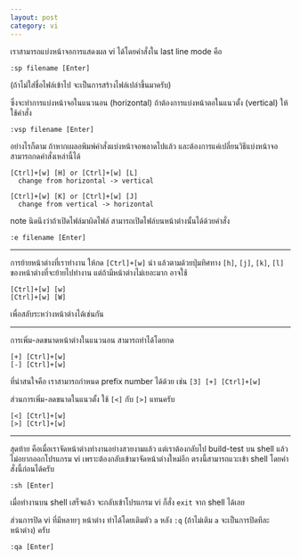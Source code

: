 ```yaml
---
layout: post
category: vi
---
```


เราสามารถแบ่งหน้าจอการแสดงผล vi ได้โดยคำสั่งใน last line mode คือ

    :sp filename [Enter]

(ถ้าไม่ใส่ชื่อไฟล์เข้าไป จะเป็นการสร้างไฟล์เปล่าขึ้นมาครับ)

ซึ่งจะทำการแบ่งหน้าจอในแนวนอน (horizontal) ถ้าต้องการแบ่งหน้าตอในแนวตั้ง (vertical) ให้ใช้คำสั่ง

    :vsp filename [Enter]

อย่างไรก็ตาม ถ้าหากเผลอพิมพ์คำสั่งแบ่งหน้าจอพลาดไปแล้ว และต้องการแค่เปลี่ยนวิธีแบ่งหน้าจอ สามารถกดคำสั่งเหล่านี้ได้

    [Ctrl]+[w] [H] or [Ctrl]+[w] [L]
      change from horizontal -> vertical

    [Ctrl]+[w] [K] or [Ctrl]+[w] [J] 
      change from vertical -> horizontal

note นิดนึงว่าถ้าเปิดไฟล์มาผิดไฟล์ สามารถเปิดไฟล์บนหน้าต่างนั้นได้ด้วยคำสั่ง

    :e filename [Enter]

---

การย้ายหน้าต่างที่เราทำงาน ให้กด `[Ctrl]+[w]` นำ แล้วตามด้วยปุ่มทิศทาง `[h]`, `[j]`, `[k]`, `[l]` ของหน้าต่างที่จะย้ายไปทำงาน แต่ถ้ามีหน้าต่างไม่เยอะมาก อาจใช้

    [Ctrl]+[w] [w]
    [Ctrl]+[w] [W]

เพื่อสลับระหว่างหน้าต่างได้เช่นกัน

---

การเพิ่ม-ลดขนาดหน้าต่างในแนวนอน สามารถทำได้โดยกด

    [+] [Ctrl]+[w]
    [-] [Ctrl]+[w]

ที่น่าสนใจคือ เราสามารถกำหนด prefix number ได้ด้วย เช่น `[3] [+] [Ctrl]+[w]`

ส่วนการเพิ่ม-ลดขนาดในแนวตั้ง ใช้ `[<]` กับ `[>]` แทนครับ

    [<] [Ctrl]+[w]
    [>] [Ctrl]+[w]

---

สุดท้าย คือเมื่อเราจัดหน้าต่างทำงานอย่างสวยงามแล้ว แต่เราต้องกลับไป build-test บน shell แล้วไม่อยากออกโปรแกรม vi เพราะต้องกลับเข้ามาจัดหน้าต่างใหม่อีก ตรงนี้สามารถแวะเข้า shell โดยคำสั่งนี้ก่อนได้ครับ

    :sh [Enter]

เมื่อทำงานบน shell เสร็จแล้ว จะกลับเข้าโปรแกรม vi ก็สั่ง `exit` จาก shell ได้เลย

ส่วนการปิด vi ที่มีหลายๆ หน้าต่าง ทำได้โดยเติมตัว `a` หลัง `:q` (ถ้าไม่เติม `a` จะเป็นการปิดทีละหน้าต่าง) ครับ

    :qa [Enter]
